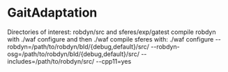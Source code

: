 # GaitAdaptation

Directories of interest: robdyn/src and sferes/exp/gatest
compile robdyn with ./waf configure and then ./waf
compile sferes with:
./waf configure --robdyn=/path/to/robdyn/bld/{debug,default}/src/ --robdyn-osg=/path/to/robdyn/bld/{debug,default}/src/ --includes=/path/to/robdyn/src/ --cpp11=yes
